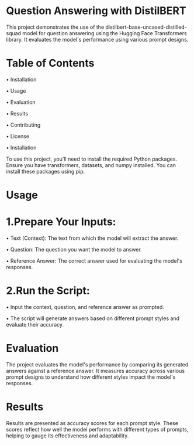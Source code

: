 # Question Answering with DistilBERT

This project demonstrates the use of the distilbert-base-uncased-distilled-squad model for question answering using the Hugging Face Transformers library. It evaluates the model's performance using various prompt designs.

# Table of Contents

• Installation

• Usage

• Evaluation

• Results

• Contributing

• License

• Installation

To use this project, you'll need to install the required Python packages. Ensure you have transformers, datasets, and numpy installed. You can install these packages using pip.

# Usage

# 1.Prepare Your Inputs:

  • Text (Context): The text from which the model will extract the answer.
  
  • Question: The question you want the model to answer.
  
  • Reference Answer: The correct answer used for evaluating the model's responses.
  
# 2.Run the Script:

  • Input the context, question, and reference answer as prompted.
  
  • The script will generate answers based on different prompt styles and evaluate their accuracy.
  
# Evaluation

The project evaluates the model's performance by comparing its generated answers against a reference answer. It measures accuracy across various prompt designs to understand how different styles impact the model's responses.

# Results

Results are presented as accuracy scores for each prompt style. These scores reflect how well the model performs with different types of prompts, helping to gauge its effectiveness and adaptability.

